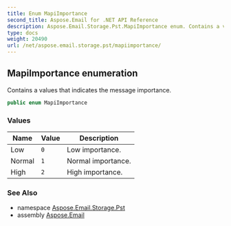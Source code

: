 ```yaml
---
title: Enum MapiImportance
second_title: Aspose.Email for .NET API Reference
description: Aspose.Email.Storage.Pst.MapiImportance enum. Contains a values that indicates the message importance
type: docs
weight: 20490
url: /net/aspose.email.storage.pst/mapiimportance/
---
```

## MapiImportance enumeration

Contains a values that indicates the message importance.

```csharp
public enum MapiImportance
```

### Values

| Name | Value | Description |
| --- | --- | --- |
| Low | `0` | Low importance. |
| Normal | `1` | Normal importance. |
| High | `2` | High importance. |

### See Also

* namespace [Aspose.Email.Storage.Pst](../../aspose.email.storage.pst/)
* assembly [Aspose.Email](../../)


